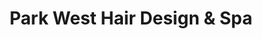 ---
title: "Park West Hair Design & Spa"
url: /canandaigua/park-west-hair-design-und-spa/
shop: Friseur
---